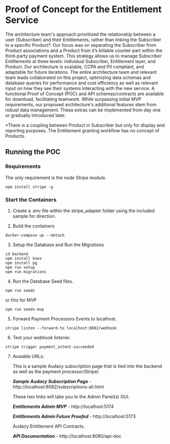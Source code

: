 
# Proof of Concept for the Entitlement Service

The architecture team's approach prioritized the relationship between a user (Subscriber) and their Entitlements, rather than linking the Subscriber to a specific Product*. Our focus was on separating the Subscriber from Product associations and a Product from it’s billable counter part within the third-party payment system.  This strategy allows us to manage Subscriber Entitlements at three levels: individual Subscriber, Entitlement layer, and Product. Our architecture is scalable, CCPA and PII compliant, and adaptable for future iterations. The entire architecture team and relevant team leads collaborated on this project, optimizing data schemas and database queries for performance and cost efficiency as well as relevant input on how they see their systems interacting with the new service. A functional Proof of Concept (POC) and API schemas/contracts are available for download, facilitating teamwork.  While surpassing initial MVP requirements, our proposed architecture's additional features stem from robust data management. These extras can be implemented from day one or gradually introduced later.

*There is a coupling between Product in Subscriber but only for display and reporting purposes.  The Entitlement granting workflow has no concept of Products. 



## Running the POC

### Requirements
The only requirement is the node Stripe module.

~~~
npm install stripe -g
~~~

### Start the Containers
1. Create a .env file within the stripe_adapter folder using the included sample for direction.

2. Build the containers

~~~
docker-compose up --detach
~~~

3. Setup the Database and Run the Migrations

~~~
cd backend
npm install knex
npm install pg
npm run setup
npm run migrations
~~~

4. Run the Database Seed files.

~~~
npm run seeds
~~~
or this for MVP
~~~
npm run seeds-mvp
~~~

5. Forward Payment Processors Events to localhost.

~~~
stripe listen --forward-to localhost:8082/webhook
~~~

6. Test your webhook listener.

~~~
stripe trigger payment_intent.succeeded
~~~

7. Avaiable URLs:

    This is a sample Audacy subscription page that is tied into the backend as well as the payment processor(Stripe)

    ***Sample Audacy Subscription Page*** - http://localhost:8082/subscriptions-all.html

    These two links will take you to the Admin Panel(s) GUI.

    ***Entitlements Admin MVP*** - http://localhost:5174

    ***Entitlements Admin Future Proofed*** - http://localhost:5173

    Audacy Entitlement API Contracts.

    ***API Documentation*** - http://localhost:8080/api-doc
